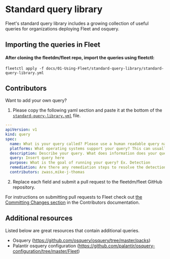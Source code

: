 # Standard query library

Fleet's standard query library includes a growing collection of useful queries for organizations deploying Fleet and osquery.

## Importing the queries in Fleet

#### After cloning the fleetdm/fleet repo, import the queries using fleetctl:
```
fleetctl apply -f docs/01-Using-Fleet/standard-query-library/standard-query-library.yml
```

## Contributors

Want to add your own query?

1. Please copy the following yaml section and paste it at the bottom of the [`standard-query-library.yml`](./standard-query-library.yml) file.
```yaml
---
apiVersion: v1
kind: query
spec:
  name: What is your query called? Please use a human readable query name.
  platforms: What operating systems support your query? This can usually be determined by the osquery tables included in your query. Heading to the https://osquery.io/schema webpage to see which operating systems are supported by the tables you include.
  description: Describe your query. What does information does your query reveal?
  query: Insert query here
  purpose: What is the goal of running your query? Ex. Detection
  remediation: Are there any remediation steps to resolve the detection triggered by your query? If not, insert "N/A."
  contributors: zwass,mike-j-thomas
```
2. Replace each field and submit a pull request to the fleetdm/fleet GitHub repository.

For instructions on submitting pull requests to Fleet check out [the Committing Changes section](../../03-Contributing/04-Committing-Changes.md#committing-changes) in the Contributors documentation.

## Additional resources

Listed below are great resources that contain additional queries.

- Osquery (https://github.com/osquery/osquery/tree/master/packs)
- Palantir osquery configuration (https://github.com/palantir/osquery-configuration/tree/master/Fleet)
